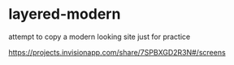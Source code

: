# layered-modern

attempt to copy a modern looking site just for practice

https://projects.invisionapp.com/share/7SPBXGD2R3N#/screens
